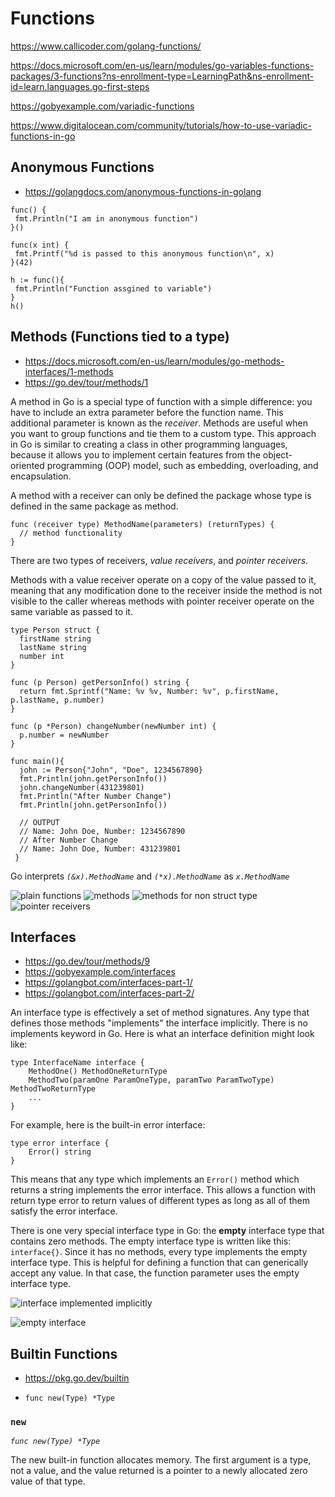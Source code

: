 # Functions

https://www.callicoder.com/golang-functions/ 

https://docs.microsoft.com/en-us/learn/modules/go-variables-functions-packages/3-functions?ns-enrollment-type=LearningPath&ns-enrollment-id=learn.languages.go-first-steps

https://gobyexample.com/variadic-functions

https://www.digitalocean.com/community/tutorials/how-to-use-variadic-functions-in-go

## Anonymous Functions

- https://golangdocs.com/anonymous-functions-in-golang

```golang
func() {
 fmt.Println("I am in anonymous function")
}()

func(x int) {
 fmt.Printf("%d is passed to this anonymous function\n", x)
}(42)

h := func(){
 fmt.Println("Function assgined to variable")
}
h()
```

## Methods (Functions tied to a type)

- https://docs.microsoft.com/en-us/learn/modules/go-methods-interfaces/1-methods
- https://go.dev/tour/methods/1

A method in Go is a special type of function with a simple difference: you have to include an extra parameter before the function name. This additional parameter is known as the *receiver*. Methods are useful when you want to group functions and tie them to a custom type. This approach in Go is similar to creating a class in other programming languages, because it allows you to implement certain features from the object-oriented programming (OOP) model, such as embedding, overloading, and encapsulation.

A method with a receiver can only be defined the package whose type is defined in the same package as method.

```golang
func (receiver type) MethodName(parameters) (returnTypes) {
  // method functionality
}
```

There are two types of receivers, *value receivers*, and *pointer receivers*.

Methods with a value receiver operate on a copy of the value passed to it, meaning that any modification done to the receiver inside the method is not visible to the caller whereas methods with pointer receiver operate on the same variable as passed to it. 

```golang
type Person struct {
  firstName string
  lastName string
  number int
}

func (p Person) getPersonInfo() string {
  return fmt.Sprintf("Name: %v %v, Number: %v", p.firstName, p.lastName, p.number)
}

func (p *Person) changeNumber(newNumber int) {
  p.number = newNumber
}

func main(){
  john := Person{"John", "Doe", 1234567890}
  fmt.Println(john.getPersonInfo())
  john.changeNumber(431239801)
  fmt.Println("After Number Change")
  fmt.Println(john.getPersonInfo())
  
  // OUTPUT
  // Name: John Doe, Number: 1234567890
  // After Number Change
  // Name: John Doe, Number: 431239801
 }
```

Go interprets *`(&x).MethodName`* and *`(*x).MethodName`* as *`x.MethodName`*

![plain functions](https://user-images.githubusercontent.com/63919345/176523016-04e5d056-53a0-47c2-b6aa-8a05c0e727d5.png)
![methods](https://user-images.githubusercontent.com/63919345/176520735-d659167b-5894-4ed7-a5cd-3b65c5b056c3.png)
![methods for non struct type](https://user-images.githubusercontent.com/63919345/176521189-467821e8-ab7e-4674-96ca-ca9b76cad409.png)
![pointer receivers](https://user-images.githubusercontent.com/63919345/176522100-5c9dfaa9-752a-40c9-960d-fc7912f3df7f.png)


## Interfaces

- https://go.dev/tour/methods/9
- https://gobyexample.com/interfaces
- https://golangbot.com/interfaces-part-1/
- https://golangbot.com/interfaces-part-2/

An interface type is effectively a set of method signatures. Any type that defines those methods "implements" the interface implicitly. There is no implements keyword in Go. Here is what an interface definition might look like:

```golang
type InterfaceName interface {
    MethodOne() MethodOneReturnType
    MethodTwo(paramOne ParamOneType, paramTwo ParamTwoType) MethodTwoReturnType 
    ...
}
```

For example, here is the built-in error interface:

```golang
type error interface {
    Error() string
}
```

This means that any type which implements an `Error()` method which returns a string implements the error interface. This allows a function with return type error to return values of different types as long as all of them satisfy the error interface.

There is one very special interface type in Go: the **empty** interface type that contains zero methods. The empty interface type is written like this: `interface{}`. Since it has no methods, every type implements the empty interface type. This is helpful for defining a function that can generically accept any value. In that case, the function parameter uses the empty interface type.

![interface implemented implicitly](https://user-images.githubusercontent.com/63919345/177055785-b42c63b8-7002-4bf9-a302-ad8d091d883d.png)

![empty interface](https://user-images.githubusercontent.com/63919345/177054854-7d07d5f5-bbc1-44f7-b5f6-b63017ec29a1.png)


## Builtin Functions

- https://pkg.go.dev/builtin

- `func new(Type) *Type`

### `new`

*`func new(Type) *Type`*

The new built-in function allocates memory. The first argument is a type, not a value, and the value returned is a pointer to a newly allocated zero value of that type. 
